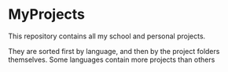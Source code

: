 # MyProjects

This repository contains all my school and personal projects. 

They are sorted first by language, and then by the project folders themselves. 
Some languages contain more projects than others

